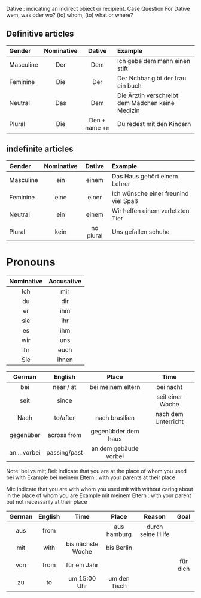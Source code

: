 Dative : indicating an indirect object or recipient.
Case Question For Dative
wem, was oder wo?
(to) whom, (to) what or where?


## Definitive articles

|Gender| Nominative | Dative | Example |
|:--------|:------------:|:------------:|:------------|
|Masculine| Der |Dem|Ich gebe dem mann einen stift|
|Feminine|Die | Der| Der Nchbar gibt der frau ein buch|
|Neutral |Das | Dem | Die Ärztin verschreibt dem Mädchen keine Medizin|
|Plural |Die| Den + name +n |Du redest mit den Kindern|

## indefinite articles

|Gender| Nominative | Dative | Example |
|:--------|:------------:|:------------:|:------------|
|Masculine| ein |einem| Das Haus gehört einem Lehrer|
|Feminine|eine | einer | Ich wünsche einer freunind viel Spaß|
|Neutral |ein | einem | Wir helfen einem verletzten Tier |
|Plural |kein| no plural | Uns gefallen schuhe |

# Pronouns

| Nominative | Accusative |
| :-----------: | :-----------: |
|Ich|mir|
|du|dir|
|er|ihm|
|sie|ihr|
|es|ihm|
|wir|uns|
|ihr|euch|
|Sie|ihnen|



|German|English|Place|Time|
|:--------:|:-------:|:-----:|:------:|
|bei | near / at | bei meinem eltern | bei nacht|
|seit | since ||seit einer Woche|
|Nach|to/after|nach brasilien|nach dem Unterricht|
|gegenüber| across from | gegenübder dem haus||
|an....vorbei| passing/past |an dem gebäude vorbei||

Note: bei vs mit;
Bei: indicate that you are at the place of whom you used bei with
Example
bei meinem Eltern : with your parents at their place

Mit: indicate that you are with whom you used mit with without caring about in the place of whom you are 
Example
mit meinem Eltern : with your parent but not necessarily at their place


| German | English | Time | Place | Reason | Goal |
|:---------:|:---------:|:---------:|:---------:|:---------:|:---------:|
|aus | from| |aus hamburg| durch seine Hilfe | |
|mit|with|bis nächste Woche| bis Berlin|||
|von|from| für ein Jahr|||für dich|
|zu|to|um 15:00 Uhr|um den Tisch|||